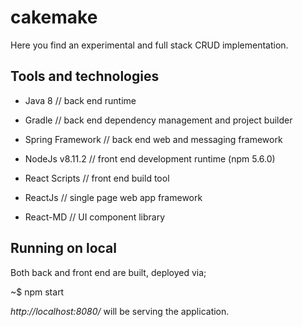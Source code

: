 # cakemake

Here you find an experimental and full stack CRUD implementation.

## Tools and technologies

- Java 8 // back end runtime
- Gradle // back end dependency management and project builder
- Spring Framework // back end web and messaging framework

- NodeJs v8.11.2 // front end development runtime (npm 5.6.0)
- React Scripts // front end build tool
- ReactJs // single page web app framework
- React-MD // UI component library

## Running on local

Both back and front end are built, deployed via; 

  ~$ npm start

*http://localhost:8080/* will be serving the application.
